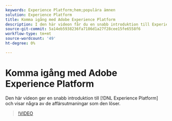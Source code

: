```yaml
---
keywords: Experience Platform;hem;populära ämnen
solution: Experience Platform
title: Komma igång med Adobe Experience Platform
description: I den här videon får du en snabb introduktion till Experience Platform och en översikt över de affärsutmaningar som programmet klarar av.
source-git-commit: 5a14eb5938236fa7186d1a27f28cee15fe6558f6
workflow-type: tm+mt
source-wordcount: '49'
ht-degree: 0%

---
```



# Komma igång med Adobe Experience Platform

Den här videon ger en snabb introduktion till [!DNL Experience Platform] och visar några av de affärsutmaningar som den löser.

>[!VIDEO](https://video.tv.adobe.com/v/32797?quality=12&learn=on)